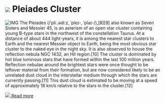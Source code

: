 # ![](/home/lcv/Dropbox/AstroPhotography//Imaging//Common/pyl-tiny.png) Pleiades Cluster
![IMG](/home/lcv/Dropbox/AstroPhotography//Imaging//HD/Pleiades_Cluster.jpg)
The Pleiades (/ˈpliː.ədiːz, ˈpleɪ-, ˈplaɪ-/),[8][9] also known as Seven Sisters and Messier 45, is an asterism of an open star cluster containing young B-type stars in the northwest of the constellation Taurus. At a distance of about 444 light-years, it is among the nearest star clusters to Earth and the nearest Messier object to Earth, being the most obvious star cluster to the naked eye in the night sky. It is also observed to house the reflection nebula NGC 1432, an HII region.[10] The cluster is dominated by hot blue luminous stars that have formed within the last 100 million years. Reflection nebulae around the brightest stars were once thought to be leftover material from their formation, but are now considered likely to be an unrelated dust cloud in the interstellar medium through which the stars are currently passing.[11] This dust cloud is estimated to be moving at a speed of approximately 18 km/s relative to the stars in the cluster.[12]

[![](/home/lcv/Dropbox/AstroPhotography//Imaging//Common/Wikipedia.png) Read more](https://en.wikipedia.org/wiki/Pleiades)
